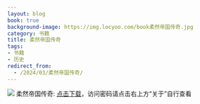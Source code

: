 ```yaml
---
layout: blog
book: true
background-image: https://img.locyoo.com/book柔然帝国传奇.jpg
category: 书籍
title: 柔然帝国传奇
tags:
- 书籍
- 历史
redirect_from:
  - /2024/03/柔然帝国传奇/
---
```

![](https://img.locyoo.com/book柔然帝国传奇.jpg)
柔然帝国传奇: <a name = "ref1" href="https://url18.ctfile.com/f/50983618-1323175021-a57429?p=3619">点击下载</a>，访问密码请点击右上方“关于”自行查看